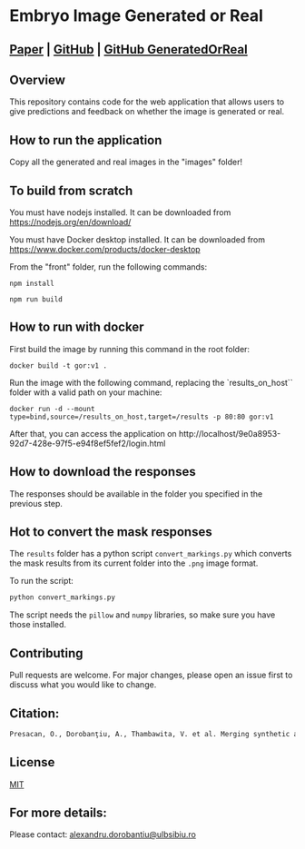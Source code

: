 # Embryo Image Generated or Real

## [Paper](https://www.nature.com/articles/s41598-025-94680-0) | [GitHub](https://github.com/orianapresacan/Embryo) | [GitHub GeneratedOrReal](https://github.com/AlexDorobantiu/GeneratedOrReal)

## Overview

This repository contains code for the web application that allows users to give predictions and feedback on whether the image is generated or real.


## How to run the application

Copy all the generated and real images in the "images" folder!

## To build from scratch

You must have nodejs installed. It can be downloaded from https://nodejs.org/en/download/

You must have Docker desktop installed. It can be downloaded from https://www.docker.com/products/docker-desktop

From the "front" folder, run the following commands:

```npm install```

```npm run build```


## How to run with docker

First build the image by running this command in the root folder:

```docker build -t gor:v1 .```

Run the image with the following command, replacing the `results_on_host`` folder with a valid path on your machine:
 
```docker run -d --mount type=bind,source=/results_on_host,target=/results -p 80:80 gor:v1```


After that, you can access the application on http://localhost/9e0a8953-92d7-428e-97f5-e94f8ef5fef2/login.html

## How to download the responses

The responses should be available in the folder you specified in the previous step.

## Hot to convert the mask responses

The `results` folder has a python script `convert_markings.py` which converts the mask results from its current folder into the `.png` image format.

To run the script:
```bash
python convert_markings.py
```

The script needs the `pillow` and `numpy` libraries, so make sure you have those installed.

## Contributing
Pull requests are welcome. For major changes, please open an issue first to discuss what you would like to change.

## Citation:
```latex
Presacan, O., Dorobanţiu, A., Thambawita, V. et al. Merging synthetic and real embryo data for advanced AI predictions. Sci Rep 15, 9805 (2025). https://doi.org/10.1038/s41598-025-94680-0
```

## License
[MIT](https://choosealicense.com/licenses/mit/)

## For more details:
Please contact: alexandru.dorobantiu@ulbsibiu.ro